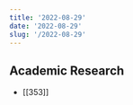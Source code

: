 ```yaml
---
title: '2022-08-29'
date: '2022-08-29'
slug: '/2022-08-29'
---
```


## Academic Research

- [[353]]
